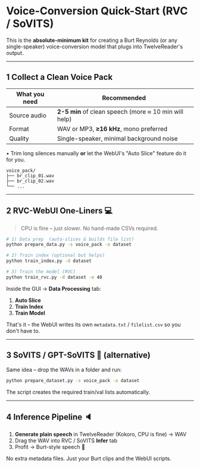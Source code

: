 # Voice-Conversion Quick-Start (RVC / SoVITS)

This is the **absolute-minimum kit** for creating a Burt Reynolds (or any single-speaker) voice-conversion model that plugs into TwelveReader's output.

---

## 1  Collect a Clean Voice Pack

| What you need | Recommended |
|--------------|-------------|
| Source audio  | **2-5 min** of clean speech (more ≈ 10 min will help) |
| Format        | WAV or MP3, **≥16 kHz**, mono preferred |
| Quality       | Single-speaker, minimal background noise |

• Trim long silences manually **or** let the WebUI's "Auto Slice" feature do it for you.

```
voice_pack/
├── br_clip_01.wav
├── br_clip_02.wav
└── ...
```

---

## 2  RVC-WebUI One-Liners  💻

> CPU is fine – just slower. No hand-made CSVs required.

```bash
# 1) Data prep  (auto-slices & builds file list)
python prepare_data.py -s voice_pack -o dataset

# 2) Train index (optional but helps)
python train_index.py -d dataset

# 3) Train the model (RVC)
python train_rvc.py -d dataset -e 40
```

Inside the GUI → **Data Processing** tab:
1. **Auto Slice**  
2. **Train Index**  
3. **Train Model**

That's it – the WebUI writes its own `metadata.txt` / `filelist.csv` so you don't have to.

---

## 3  SoVITS / GPT-SoVITS 🥼 (alternative)

Same idea – drop the WAVs in a folder and run:

```bash
python prepare_dataset.py -s voice_pack -o dataset
```

The script creates the required train/val lists automatically.

---

## 4  Inference Pipeline  🔈

1. **Generate plain speech** in TwelveReader (Kokoro, CPU is fine) → WAV
2. Drag the WAV into RVC / SoVITS **Infer** tab
3. Profit → Burt-style speech 🚀

No extra metadata files. Just your Burt clips and the WebUI scripts.